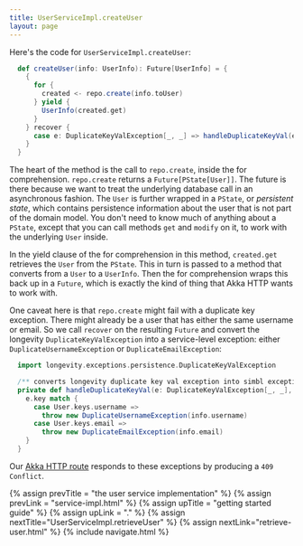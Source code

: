 ```yaml
---
title: UserServiceImpl.createUser
layout: page
---
```


Here's the code for `UserServiceImpl.createUser`:

```scala
  def createUser(info: UserInfo): Future[UserInfo] = {
    {
      for {
        created <- repo.create(info.toUser)
      } yield {
        UserInfo(created.get)
      }
    } recover {
      case e: DuplicateKeyValException[_, _] => handleDuplicateKeyVal(e, info)
    }
  }
```

The heart of the method is the call to `repo.create`, inside the
for comprehension. `repo.create` returns a
`Future[PState[User]]`. The future is there because we want to treat
the underlying database call in an asynchronous fashion. The `User` is
further wrapped in a `PState`, or _persistent state_, which
contains persistence information about the user that is not part of
the domain model. You don't need to know much of anything about a
`PState`, except that you can call methods `get` and `modify` on it, to
work with the underlying `User` inside.

In the yield clause of the for comprehension in this method,
`created.get` retrieves the `User` from the `PState`. This in turn is
passed to a method that converts from a `User` to a `UserInfo`. Then
the for comprehension wraps this back up in a `Future`, which is
exactly the kind of thing that Akka HTTP wants to work with.

One caveat here is that `repo.create` might fail with a duplicate
key exception. There might already be a user that has either the same
username or email. So we call `recover` on the resulting `Future` and
convert the longevity `DuplicateKeyValException` into a service-level
exception: either `DuplicateUsernameException` or
`DuplicateEmailException`:

```scala
  import longevity.exceptions.persistence.DuplicateKeyValException

  /** converts longevity duplicate key val exception into simbl exception */
  private def handleDuplicateKeyVal(e: DuplicateKeyValException[_, _], info: UserInfo): Nothing = {
    e.key match {
      case User.keys.username =>
        throw new DuplicateUsernameException(info.username)
      case User.keys.email =>
        throw new DuplicateEmailException(info.email)
    }
  }
```

Our [Akka HTTP route](routes.html) responds to these exceptions by
producing a `409 Conflict`.

{% assign prevTitle = "the user service implementation" %}
{% assign prevLink = "service-impl.html" %}
{% assign upTitle = "getting started guide" %}
{% assign upLink = "." %}
{% assign nextTitle="UserServiceImpl.retrieveUser" %}
{% assign nextLink="retrieve-user.html" %}
{% include navigate.html %}
